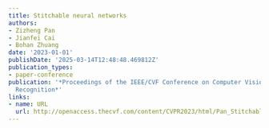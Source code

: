 ```yaml
---
title: Stitchable neural networks
authors:
- Zizheng Pan
- Jianfei Cai
- Bohan Zhuang
date: '2023-01-01'
publishDate: '2025-03-14T12:48:48.469812Z'
publication_types:
- paper-conference
publication: '*Proceedings of the IEEE/CVF Conference on Computer Vision and Pattern
  Recognition*'
links:
- name: URL
  url: http://openaccess.thecvf.com/content/CVPR2023/html/Pan_Stitchable_Neural_Networks_CVPR_2023_paper.html
---
```

